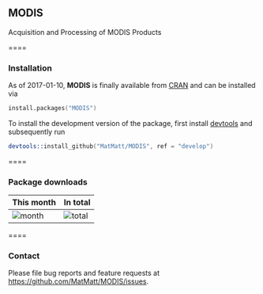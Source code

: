 ## MODIS 

Acquisition and Processing of MODIS Products

====

### Installation

As of 2017-01-10, **MODIS** is finally available from [CRAN](https://cran.r-project.org/package=devtools) and can be installed via 


```S
install.packages("MODIS")
```


To install the development version of the package, first install [devtools](https://cran.r-project.org/package=devtools) and subsequently run

```S
devtools::install_github("MatMatt/MODIS", ref = "develop")
```

====

### Package downloads

This month      | In total
--------------- | -----------
![month](http://cranlogs.r-pkg.org/badges/MODIS) | ![total](http://cranlogs.r-pkg.org/badges/grand-total/MODIS)

====

### Contact

Please file bug reports and feature requests at https://github.com/MatMatt/MODIS/issues.
